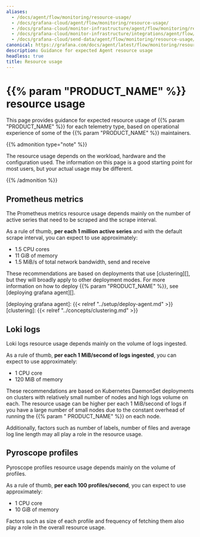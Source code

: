 ```yaml
---
aliases:
  - /docs/agent/flow/monitoring/resource-usage/
  - /docs/grafana-cloud/agent/flow/monitoring/resource-usage/
  - /docs/grafana-cloud/monitor-infrastructure/agent/flow/monitoring/resource-usage/
  - /docs/grafana-cloud/monitor-infrastructure/integrations/agent/flow/monitoring/resource-usage/
  - /docs/grafana-cloud/send-data/agent/flow/monitoring/resource-usage/
canonical: https://grafana.com/docs/agent/latest/flow/monitoring/resource-usage/
description: Guidance for expected Agent resource usage
headless: true
title: Resource usage
---
```


# {{% param "PRODUCT_NAME" %}} resource usage

This page provides guidance for expected resource usage of 
{{% param "PRODUCT_NAME" %}} for each telemetry type, based on operational 
experience of some of the {{% param "PRODUCT_NAME" %}} maintainers.

{{% admonition type="note" %}}

The resource usage depends on the workload, hardware and the configuration used.
The information on this page is a good starting point for most users, but your
actual usage may be different.

{{% /admonition %}}

## Prometheus metrics

The Prometheus metrics resource usage depends mainly on the number of active
series that need to be scraped and the scrape interval.

As a rule of thumb, **per each 1 million active series** and with the default 
scrape interval, you can expect to use approximately:

* 1.5 CPU cores
* 11 GiB of memory
* 1.5 MiB/s of total network bandwidth, send and receive

These recommendations are based on deployments that use [clustering][], but they
will broadly apply to other deployment modes. For more information on how to
deploy {{% param "PRODUCT_NAME" %}}, see
[deploying grafana agent][].

[deploying grafana agent]: {{< relref "../setup/deploy-agent.md" >}}
[clustering]: {{< relref "../concepts/clustering.md" >}}

## Loki logs

Loki logs resource usage depends mainly on the volume of logs ingested.

As a rule of thumb, **per each 1 MiB/second of logs ingested**, you can expect
to use approximately:

* 1 CPU core
* 120 MiB of memory

These recommendations are based on Kubernetes DaemonSet deployments on clusters
with relatively small number of nodes and high logs volume on each. The resource
usage can be higher per each 1 MiB/second of logs if you have a large number of
small nodes due to the constant overhead of running the {{% param "
PRODUCT_NAME" %}} on each node.

Additionally, factors such as number of labels, number of files and average log
line length may all play a role in the resource usage.

## Pyroscope profiles

Pyroscope profiles resource usage depends mainly on the volume of profiles.

As a rule of thumb, **per each 100 profiles/second**, you can expect to use
approximately:

* 1 CPU core
* 10 GiB of memory

Factors such as size of each profile and frequency of fetching them also play a
role in the overall resource usage.
